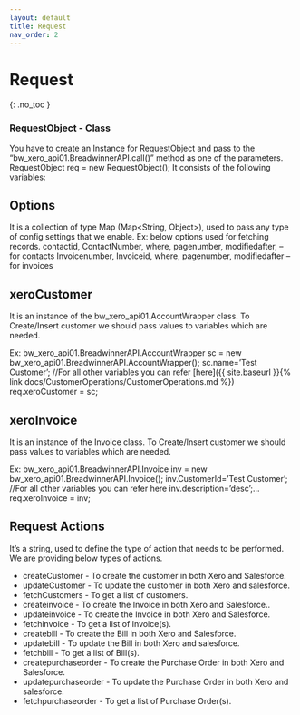 ```yaml
---
layout: default
title: Request
nav_order: 2
---
```


# Request
{: .no_toc }


### RequestObject - Class
You have to create an Instance for RequestObject and pass to the “bw_xero_api01.BreadwinnerAPI.call()” method as one of the parameters. RequestObject req = new RequestObject(); It consists of the following variables:

## Options 
It is a collection of type Map (Map<String, Object>), used to pass any type of config settings that we enable. 
Ex: below options used for fetching records. contactid, ContactNumber, where, pagenumber, modifiedafter, – for contacts Invoicenumber, Invoiceid, where, pagenumber, modifiedafter – for invoices

## xeroCustomer
It is an instance of the bw_xero_api01.AccountWrapper class. To Create/Insert customer we should pass values to variables which are needed.

Ex: 
    bw_xero_api01.BreadwinnerAPI.AccountWrapper sc = new bw_xero_api01.BreadwinnerAPI.AccountWrapper(); 
    sc.name=’Test Customer’; //For all other variables you can refer [here]({{ site.baseurl }}{% link docs/CustomerOperations/CustomerOperations.md %})
    req.xeroCustomer = sc;

## xeroInvoice
It is an instance of the Invoice class. To Create/Insert customer we should pass values to variables which are needed.

Ex: bw_xero_api01.BreadwinnerAPI.Invoice inv = new bw_xero_api01.BreadwinnerAPI.Invoice(); 
    inv.CustomerId=’Test Customer’; //For all other variables you can refer here 
    inv.description=’desc’;… 
    req.xeroInvoice = inv;

## Request Actions
It’s a string, used to define the type of action that needs to be performed. We are providing below types of actions.

<ul>

<li>createCustomer - To create the customer in both Xero and Salesforce.</li>
<li>updateCustomer - To update the customer in both Xero and salesforce.</li>
<li>fetchCustomers - To get a list of customers.</li>
<li>createinvoice - To create the Invoice in both Xero and Salesforce..</li>
<li>updateinvoice - To create the Invoice in both Xero and Salesforce.</li>
<li>fetchinvoice - To get a list of Invoice(s).</li>
<li>createbill - To create the Bill in both Xero and Salesforce.</li>
<li>updatebill - To update the Bill in both Xero and salesforce.</li>
<li>fetchbill - To get a list of Bill(s).</li>
<li>createpurchaseorder - To create the Purchase Order in both Xero and Salesforce.</li>
<li>updatepurchaseorder - To update the Purchase Order in both Xero and salesforce.</li>
<li>fetchpurchaseorder - To get a list of Purchase Order(s).</li>

</ul>